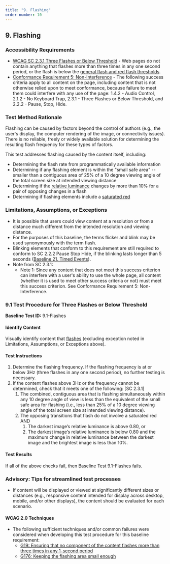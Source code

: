 ```yaml
---
title: "9. Flashing"
order-number: 10
---
```

## 9. Flashing

### Accessibility Requirements

-   [WCAG SC 2.3.1 Three Flashes or Below Threshold](http://www.w3.org/TR/UNDERSTANDING-WCAG20/seizure-does-not-violate.html) - Web pages do not contain anything that flashes more than three times in any one second period, or the flash is below the [general flash and red flash thresholds](https://www.w3.org/TR/UNDERSTANDING-WCAG20/seizure-does-not-violate.html#general-thresholddef).
-   [Conformance Requirement 5: Non-Interference](https://www.w3.org/TR/WCAG20/#cc5) - The following success criteria apply to all content on the page, including content that is not otherwise relied upon to meet conformance, because failure to meet them could interfere with any use of the page: 1.4.2 - Audio Control, 2.1.2 - No Keyboard Trap, 2.3.1 - Three Flashes or Below Threshold, and 2.2.2 - Pause, Stop, Hide.

### Test Method Rationale

Flashing can be caused by factors beyond the control of authors (e.g., the user's display, the computer rendering of the image, or connectivity issues). There is no reliable, freely or widely available solution for determining the resulting flash frequency for these types of factors.

This test addresses flashing caused by the content itself, including:
-   Determining the flash rate from programmatically available information
-   Determining if any flashing element is within the "small safe area" -- smaller than a contiguous area of 25% of a 10 degree viewing angle of the total screen size at intended viewing distance
-   Determining if the [relative luminance](https://www.w3.org/TR/2008/REC-WCAG20-20081211/#relativeluminancedef) changes by more than 10% for a pair of opposing changes in a flash
-   Determining if flashing elements include a [saturated red](http://www.w3.org/TR/2008/REC-WCAG20-20081211/#general-thresholddef)

### Limitations, Assumptions, or Exceptions

-   It is possible that users could view content at a resolution or from a distance much different from the intended resolution and viewing distance.
-   For the purposes of this baseline, the terms flicker and blink may be used synonymously with the term flash.
-   Blinking elements that conform to this requirement are still required to conform to SC 2.2.2 Pause Stop Hide, if the blinking lasts longer than 5 seconds ([Baseline 21. Timed Events](../21TimedEvents)).
-   Note from SC 2.3.1:
    -   Note 1: Since any content that does not meet this success criterion can interfere with a user's ability to use the whole page, all content (whether it is used to meet other success criteria or not) must meet this success criterion. See Conformance Requirement 5: Non-Interference.

### 9.1 Test Procedure for Three Flashes or Below Threshold
**Baseline Test ID:** 9.1-Flashes
#### Identify Content
<p id="1IC">Visually identify content that <a href="https://www.w3.org/TR/UNDERSTANDING-WCAG20/seizure-does-not-violate.html#flash-def">flashes</a> (excluding exception noted in Limitations, Assumptions, or Exceptions above).</p>

#### Test Instructions
<ol id="1TI">
    <li id="1TI-1">Determine the flashing frequency. If the flashing frequency is at or below 3Hz (three flashes in any one second period), no further testing is necessary.</li>
    <li id="1TI-2">If the content flashes above 3Hz or the frequency cannot be determined, check that it meets one of the following: [SC 2.3.1]
    <ol>
        <li id="1TI-2i">The combined, contiguous area that is flashing simultaneously within any 10 degree angle of view is less than the equivalent of the small safe area for flashing (i.e., less than 25% of a 10 degree viewing angle of the total screen size at intended viewing distance).</li>
        <li id="1TI-2ii">The opposing transitions that flash do not involve a saturated red AND
        <ol>
            <li id="1TI-2iia">The darkest image’s relative luminance is above 0.80, or</li>
            <li id="1TI-2iib">The darkest image’s relative luminance is below 0.80 and the maximum change in relative luminance between the darkest image and the brightest image is less than 10%.</li>
        </ol></li>
    </ol></li>
</ol>

#### Test Results
<p id="1TR">If all of the above checks fail, then Baseline Test 9.1-Flashes fails.</p>

### Advisory: Tips for streamlined test processes

-   If content will be displayed or viewed at significantly different sizes or distances (e.g., responsive content intended for display across desktop, mobile, and/or other displays), the content should be evaluated for each scenario.

#### WCAG 2.0 Techniques
-   The following sufficient techniques and/or common failures were considered when developing this test procedure for this baseline requirement:
    -   [G19: Ensuring that no component of the content flashes more than three times in any 1-second period](https://www.w3.org/TR/WCAG20-TECHS/G19.html)
    -   [G176: Keeping the flashing area small enough](https://www.w3.org/TR/WCAG20-TECHS/G176.html)
